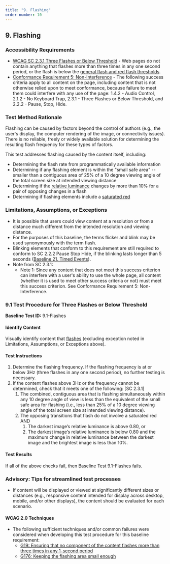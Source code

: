 ```yaml
---
title: "9. Flashing"
order-number: 10
---
```

## 9. Flashing

### Accessibility Requirements

-   [WCAG SC 2.3.1 Three Flashes or Below Threshold](http://www.w3.org/TR/UNDERSTANDING-WCAG20/seizure-does-not-violate.html) - Web pages do not contain anything that flashes more than three times in any one second period, or the flash is below the [general flash and red flash thresholds](https://www.w3.org/TR/UNDERSTANDING-WCAG20/seizure-does-not-violate.html#general-thresholddef).
-   [Conformance Requirement 5: Non-Interference](https://www.w3.org/TR/WCAG20/#cc5) - The following success criteria apply to all content on the page, including content that is not otherwise relied upon to meet conformance, because failure to meet them could interfere with any use of the page: 1.4.2 - Audio Control, 2.1.2 - No Keyboard Trap, 2.3.1 - Three Flashes or Below Threshold, and 2.2.2 - Pause, Stop, Hide.

### Test Method Rationale

Flashing can be caused by factors beyond the control of authors (e.g., the user's display, the computer rendering of the image, or connectivity issues). There is no reliable, freely or widely available solution for determining the resulting flash frequency for these types of factors.

This test addresses flashing caused by the content itself, including:
-   Determining the flash rate from programmatically available information
-   Determining if any flashing element is within the "small safe area" -- smaller than a contiguous area of 25% of a 10 degree viewing angle of the total screen size at intended viewing distance
-   Determining if the [relative luminance](https://www.w3.org/TR/2008/REC-WCAG20-20081211/#relativeluminancedef) changes by more than 10% for a pair of opposing changes in a flash
-   Determining if flashing elements include a [saturated red](http://www.w3.org/TR/2008/REC-WCAG20-20081211/#general-thresholddef)

### Limitations, Assumptions, or Exceptions

-   It is possible that users could view content at a resolution or from a distance much different from the intended resolution and viewing distance.
-   For the purposes of this baseline, the terms flicker and blink may be used synonymously with the term flash.
-   Blinking elements that conform to this requirement are still required to conform to SC 2.2.2 Pause Stop Hide, if the blinking lasts longer than 5 seconds ([Baseline 21. Timed Events](../21TimedEvents)).
-   Note from SC 2.3.1:
    -   Note 1: Since any content that does not meet this success criterion can interfere with a user's ability to use the whole page, all content (whether it is used to meet other success criteria or not) must meet this success criterion. See Conformance Requirement 5: Non-Interference.

### 9.1 Test Procedure for Three Flashes or Below Threshold
**Baseline Test ID:** 9.1-Flashes
#### Identify Content
<p id="1IC">Visually identify content that <a href="https://www.w3.org/TR/UNDERSTANDING-WCAG20/seizure-does-not-violate.html#flash-def">flashes</a> (excluding exception noted in Limitations, Assumptions, or Exceptions above).</p>

#### Test Instructions
<ol id="1TI">
    <li id="1TI-1">Determine the flashing frequency. If the flashing frequency is at or below 3Hz (three flashes in any one second period), no further testing is necessary.</li>
    <li id="1TI-2">If the content flashes above 3Hz or the frequency cannot be determined, check that it meets one of the following: [SC 2.3.1]
    <ol>
        <li id="1TI-2i">The combined, contiguous area that is flashing simultaneously within any 10 degree angle of view is less than the equivalent of the small safe area for flashing (i.e., less than 25% of a 10 degree viewing angle of the total screen size at intended viewing distance).</li>
        <li id="1TI-2ii">The opposing transitions that flash do not involve a saturated red AND
        <ol>
            <li id="1TI-2iia">The darkest image’s relative luminance is above 0.80, or</li>
            <li id="1TI-2iib">The darkest image’s relative luminance is below 0.80 and the maximum change in relative luminance between the darkest image and the brightest image is less than 10%.</li>
        </ol></li>
    </ol></li>
</ol>

#### Test Results
<p id="1TR">If all of the above checks fail, then Baseline Test 9.1-Flashes fails.</p>

### Advisory: Tips for streamlined test processes

-   If content will be displayed or viewed at significantly different sizes or distances (e.g., responsive content intended for display across desktop, mobile, and/or other displays), the content should be evaluated for each scenario.

#### WCAG 2.0 Techniques
-   The following sufficient techniques and/or common failures were considered when developing this test procedure for this baseline requirement:
    -   [G19: Ensuring that no component of the content flashes more than three times in any 1-second period](https://www.w3.org/TR/WCAG20-TECHS/G19.html)
    -   [G176: Keeping the flashing area small enough](https://www.w3.org/TR/WCAG20-TECHS/G176.html)
